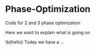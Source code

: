# Phase-Optimization
Code for 2 and 3 phase optimization


Here we want to explain what is going on

\b{hello}
Today we have a ...
